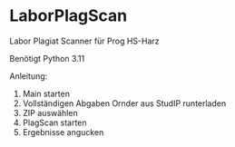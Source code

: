# LaborPlagScan
Labor Plagiat Scanner für Prog HS-Harz

Benötigt Python 3.11

Anleitung:
1. Main starten
2. Vollständigen Abgaben Ornder aus StudIP runterladen
3. ZIP auswählen
4. PlagScan starten
5. Ergebnisse angucken

